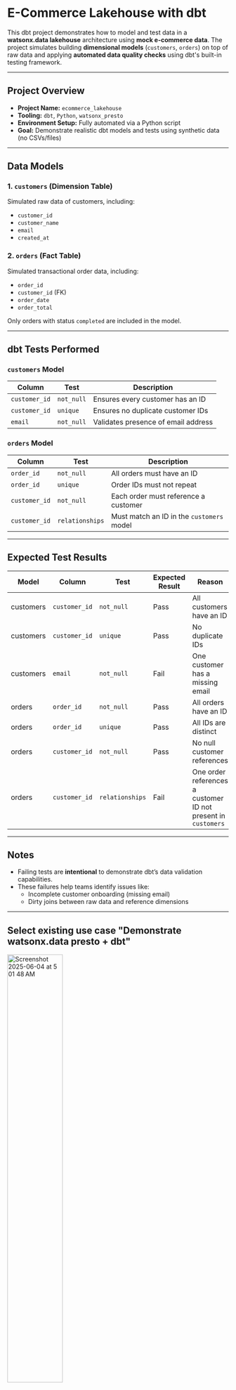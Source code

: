 # E-Commerce Lakehouse with dbt

This dbt project demonstrates how to model and test data in a **watsonx.data lakehouse** architecture using **mock e-commerce data**. The project simulates building **dimensional models** (`customers`, `orders`) on top of raw data and applying **automated data quality checks** using dbt's built-in testing framework.

---

## Project Overview

- **Project Name:** `ecommerce_lakehouse`
- **Tooling:** `dbt`, `Python`, `watsonx_presto`
- **Environment Setup:** Fully automated via a Python script
- **Goal:** Demonstrate realistic dbt models and tests using synthetic data (no CSVs/files)

---

## Data Models

### 1. `customers` (Dimension Table)

Simulated raw data of customers, including:
- `customer_id`
- `customer_name`
- `email`
- `created_at`

### 2. `orders` (Fact Table)

Simulated transactional order data, including:
- `order_id`
- `customer_id` (FK)
- `order_date`
- `order_total`

Only orders with status `completed` are included in the model.

---

## dbt Tests Performed

### `customers` Model

| Column        | Test       | Description                          |
|---------------|------------|--------------------------------------|
| `customer_id` | `not_null` | Ensures every customer has an ID     |
| `customer_id` | `unique`   | Ensures no duplicate customer IDs    |
| `email`       | `not_null` | Validates presence of email address  |

### `orders` Model

| Column        | Test             | Description                                      |
|---------------|------------------|--------------------------------------------------|
| `order_id`    | `not_null`       | All orders must have an ID                      |
| `order_id`    | `unique`         | Order IDs must not repeat                       |
| `customer_id` | `not_null`       | Each order must reference a customer            |
| `customer_id` | `relationships`  | Must match an ID in the `customers` model       |

---

## Expected Test Results

| Model     | Column        | Test             | Expected Result | Reason |
|-----------|---------------|------------------|-----------------|--------|
| customers | `customer_id` | `not_null`       |   Pass          | All customers have an ID |
| customers | `customer_id` | `unique`         |   Pass          | No duplicate IDs |
| customers | `email`       | `not_null`       |   Fail          | One customer has a missing email |
| orders    | `order_id`    | `not_null`       |   Pass          | All orders have an ID |
| orders    | `order_id`    | `unique`         |   Pass          | All IDs are distinct |
| orders    | `customer_id` | `not_null`       |   Pass          | No null customer references |
| orders    | `customer_id` | `relationships`  |   Fail          | One order references a customer ID not present in `customers` |

---

## Notes

- Failing tests are **intentional** to demonstrate dbt’s data validation capabilities.
- These failures help teams identify issues like:
  - Incomplete customer onboarding (missing email)
  - Dirty joins between raw data and reference dimensions

---

## Select existing use case "Demonstrate watsonx.data presto + dbt"
<img width="50%" height="50%" alt="Screenshot 2025-06-04 at 5 01 48 AM" src="https://github.com/user-attachments/assets/df065007-29bf-4126-be48-9c9e96549f39" />

## Review steps in the use case
<img width="50%" height="50%" alt="Screenshot 2025-06-04 at 5 01 30 AM" src="https://github.com/user-attachments/assets/b93dbab1-85ae-4c2d-8e99-cdb4eeb7071f" />

## Provide required input parameters, we use port 8077 for dbt docs
There are 2 steps/tasks in this use case, the table below provides the list of parameters and an example of valid input values.

### Step 1: watsonx.data: Configure dbt profile for prestodb
| Input param name | Description             | Valid values       | Example values     |
|------------------|-------------------------|--------------------|--------------------|
| TARGET           | Is it for saas/software | saas/software      | saas               |
| USER             | User name               | ibmlhapikey        | ibmlhapikey        |
| PASSWORD         | Password/API KEY        | ********           | ********           |
| HOST             | Host URL                | abc.lakehouse.appdomain.com                  | -                  |
| CATALOG          | Catalog name            | <any catalog name>                  | iceberg_data                  |
| SCHEMA           | Schema name             | <any schema name>                  | demo                  |
| PORT             | wxd presto port         | <prestodb port>                  | 31062                  |
| THREADS          | Number of threads       | 4                 | 4                  |
| SSL_VERIFY       | Verify SSL              | true/false                  | true                  |



### Step 2: watsonx.data: Generate dbt docs
| Input param name     | Description        | Valid valuts             | Example values
|-----------           |---------------     |------------------        |-----------------|
|-----------           |---------------     |------------------        |-----------------|
|-----------           |---------------     |------------------        |-----------------|
|-----------           |---------------     |------------------        |-----------------|

<img width="50%" height="50%" alt="Screenshot 2025-06-04 at 5 02 37 AM" src="https://github.com/user-attachments/assets/608ae187-2422-41da-a011-bc88366ce06c" />

## Dbt model (applied to watsonx.data) showing model/tables/columns
<img width="50%" height="50%" alt="Screenshot 2025-06-04 at 5 03 03 AM" src="https://github.com/user-attachments/assets/268a614a-cda7-4f5f-8c03-deda0eeb0194" />

## Dbt model (applied to watsonx.data) showing tests applied to the model
<img width="50%" height="50%" alt="Screenshot 2025-06-04 at 5 03 16 AM" src="https://github.com/user-attachments/assets/b0f92ade-f57f-488e-9760-2d75ac76d6a2" />

## Dbt model (applied to watsonx.data) showing the actual SQL generated from the model for watsonx.data presto
<img width="50%" height="50%" alt="Screenshot 2025-06-04 at 5 03 26 AM" src="https://github.com/user-attachments/assets/55f6ccfc-08fb-46b8-a573-b795d9d275a3" />
